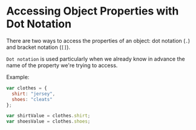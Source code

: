# Accessing Object Properties with Dot Notation

There are two ways to access the properties of an object: dot notation (`.`) and bracket notation (`[]`).

`Dot notation` is used particularly when we already know in advance the name of the property we're trying to access.

Example:

```js
var clothes = {
  shirt: "jersey",
  shoes: "cleats"
};

var shirtValue = clothes.shirt;
var shoesValue = clothes.shoes;
```
